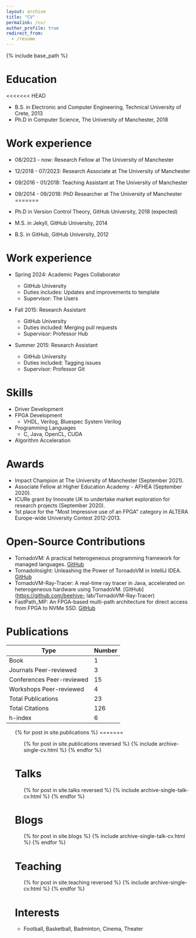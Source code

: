 ```yaml
---
layout: archive
title: "CV"
permalink: /cv/
author_profile: true
redirect_from:
  - /resume
---
```


{% include base_path %}

Education
======
<<<<<<< HEAD
* B.S. in Electronic and Computer Engineering, Technical University of Crete, 2013
* Ph.D in Computer Science, The University of Manchester, 2018

Work experience
======
* 08/2023 - now: Research Fellow at The University of Manchester

* 12/2018 - 07/2023: Research Associate at The University of Manchester

* 09/2016 - 01/2018: Teaching Assistant at The University of Manchester

* 09/2014 - 09/2018: PhD Researcher at The University of Manchester
=======
* Ph.D in Version Control Theory, GitHub University, 2018 (expected)
* M.S. in Jekyll, GitHub University, 2014
* B.S. in GitHub, GitHub University, 2012

Work experience
======
* Spring 2024: Academic Pages Collaborator
  * GitHub University
  * Duties includes: Updates and improvements to template
  * Supervisor: The Users

* Fall 2015: Research Assistant
  * GitHub University
  * Duties included: Merging pull requests
  * Supervisor: Professor Hub

* Summer 2015: Research Assistant
  * GitHub University
  * Duties included: Tagging issues
  * Supervisor: Professor Git
  
Skills
======
* Driver Development
* FPGA Development
  * VHDL, Verilog, Bluespec System Verilog
* Programming Languages
  * C, Java, OpenCL, CUDA
* Algorithm Acceleration

Awards
======
* Impact Champion at The University of Manchester (September 2021).
* Associate Fellow at Higher Education Academy - AFHEA (September 2020).
* ICURe grant by Innovate UK to undertake market exploration for research projects (September 2020).
* 1st place for the "Most Impressive use of an FPGA" category in ALTERA Europe-wide University Contest 2012-2013. 

Open-Source Contributions
======
* TornadoVM: A practical heterogeneous programming framework for managed
languages. [GitHub](https://github.com/beehive-lab/TornadoVM)
* TornadoInsight: Unleashing the Power of TornadoVM in IntelliJ IDEA.
[GitHub](https://github.com/beehive-lab/tornado-insight)
* TornadoVM-Ray-Tracer: A real-time ray tracer in Java, accelerated on
heterogeneous hardware using TornadoVM. [GitHub](https://github.com/beehive-
lab/TornadoVM-Ray-Tracer)
* FastPath_MP: An FPGA-based multi-path architecture for direct access from FPGA
to NVMe SSD. [GitHub](https://github.com/beehive-lab/FastPath_MP)

Publications
======

| Type                      | Number |
|---------------------------|--------|
| Book                      | 1      |
| Journals Peer-reviewed    | 3      |
| Conferences Peer-reviewed | 15     |
| Workshops Peer-reviewed   | 4      |
| Total Publications        | 23     |
| Total Citations           | 126    |
| h-index                   | 6      |

  <ul>{% for post in site.publications %}
=======
  <ul>{% for post in site.publications reversed %}
    {% include archive-single-cv.html %}
  {% endfor %}</ul>
  
Talks
======
  <ul>{% for post in site.talks reversed %}
    {% include archive-single-talk-cv.html  %}
  {% endfor %}</ul>

Blogs
======
  <ul>{% for post in site.blogs %}
    {% include archive-single-talk-cv.html %}
  {% endfor %}</ul>
  
Teaching
======
  <ul>{% for post in site.teaching reversed %}
    {% include archive-single-cv.html %}
  {% endfor %}</ul>
  
<!-- Service and leadership
======
* Currently signed in to 43 different slack teams
-->

Interests
======
* Football, Basketball, Badminton, Cinema, Theater
